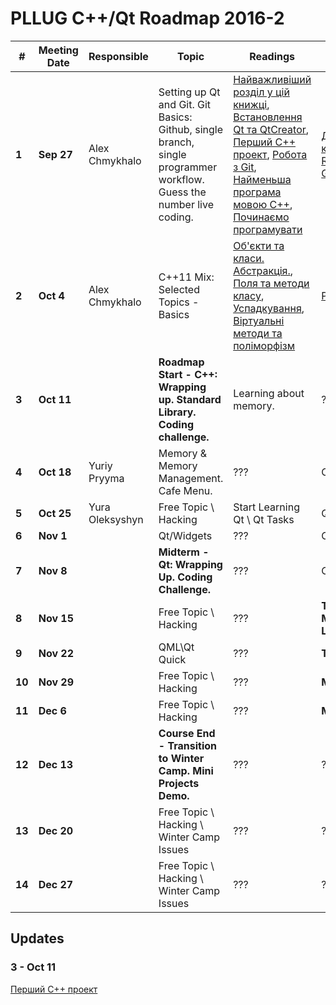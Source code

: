 # PLLUG C++/Qt Roadmap 2016-2

| # | Meeting Date | Responsible | Topic | Readings | Assigment | Minimum |
| -- | -- | -- | -- | -- | -- | -- |
| **1** | **Sep 27** | Alex Chmykhalo | Setting up Qt and Git. Git Basics: Github, single branch, single programmer workflow. Guess the number live coding. | [Найважливіший розділ у цій книжці](https://pllug.gitbooks.io/the-pllug-c-qt-roadmap-book/content/book/development_basics/most_important.html), [Встановлення Qt та QtCreator](https://pllug.gitbooks.io/the-pllug-c-qt-roadmap-book/content/book/development_basics/installing_qt_and_qtcreator.html), [Перший С++ проект](https://pllug.gitbooks.io/the-pllug-c-qt-roadmap-book/content/book/development_basics/first_cpp_project.html), [Робота з Git](https://www.gitbook.com/book/pllug/the-pllug-c-qt-roadmap-book/edit#/edit/schedule/roadmap/2016-2.md), [Найменьша програма мовою С++](https://pllug.gitbooks.io/the-pllug-c-qt-roadmap-book/content/book/cpp_basics/minimum_cpp_program.html),[ Починаємо програмувати](https://pllug.gitbooks.io/the-pllug-c-qt-roadmap-book/content/book/cpp_basics/start_programming_cpp.html) | [Досліджуємо Git та командний рядок](https://pllug.gitbooks.io/the-pllug-c-qt-roadmap-book/content/book/tasks/exploring_git_and_command_line.html) , [RockPaperScissors(RPS Game)](https://pllug.gitbooks.io/the-pllug-c-qt-roadmap-book/content/book/tasks/rps_game.html) | **Yes** |
| **2** | **Oct 4** | Alex Chmykhalo | С++11 Mix: Selected Topics - Basics | [Об'єкти та класи. Абстракція.](https://pllug.gitbooks.io/the-pllug-c-qt-roadmap-book/content/book/cpp_basics/objects_classes_abstraction.html), [Поля та методи класу](https://pllug.gitbooks.io/the-pllug-c-qt-roadmap-book/content/book/cpp_basics/fields_and_methods.html), [Успадкування](https://pllug.gitbooks.io/the-pllug-c-qt-roadmap-book/content/book/cpp_basics/inheritance.html), [Віртуальні методи та поліморфізм](https://pllug.gitbooks.io/the-pllug-c-qt-roadmap-book/content/book/cpp_basics/virtual_methods.html) | [PrintEmployes](https://pllug.gitbooks.io/the-pllug-c-qt-roadmap-book/content/book/tasks/print_employes.html) | **Yes** |
| **3** | **Oct 11** |   | **Roadmap Start - C++: Wrapping up. Standard Library. Coding challenge.** | Learning about memory. | ??? | - |
| **4** | **Oct 18** | Yuriy Pryyma  | Memory & Memory Management. Cafe Menu. | ??? | Cafe Menu | - |
| **5** | **Oct 25** | Yura Oleksyshyn  | Free Topic \ Hacking | Start Learning Qt \ Qt Tasks | Qt Tasks | **Yes** |
| **6** | **Nov 1** |   | Qt/Widgets | ??? | Cafe Menu GUI | **Yes** |
| **7** | **Nov 8** |   | **Midterm - Qt: Wrapping Up. Coding Challenge.** | ??? | Cafe Menu GUI | - |
| **8** | **Nov 15** |   | Free Topic \ Hacking | ??? | **Teams\Workflow - Mini Project \ Start Learning QML** | - |
| **9** | **Nov 22** |   | QML\Qt Quick | ??? | **Timer** | **Yes** |
| **10** | **Nov 29** |   | Free Topic \ Hacking | ??? | **Mini Project** | **Yes** |
| **11** | **Dec 6** |   | Free Topic \ Hacking | ??? | **Mini Project** | - |
| **12** | **Dec 13** |   | **Course End - Transition to Winter Camp. Mini Projects Demo.** | ??? | ??? | - |
| **13** | **Dec 20** |   | Free Topic \ Hacking \ Winter Camp Issues | ??? | ??? | - |
| **14** | **Dec 27** |   | Free Topic \ Hacking \ Winter Camp Issues | ??? | ??? | - |


## Updates

### 3 - Oct 11
[Перший С++ проект](https://pllug.gitbooks.io/the-pllug-c-qt-roadmap-book/content/book/development_basics/first_cpp_project.html)


